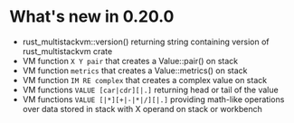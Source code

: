 # What's new in 0.20.0

* rust_multistackvm::version() returning string containing version of rust_multistackvm crate
* VM function ```X Y pair``` that creates a Value::pair() on stack
* VM function ```metrics``` that creates a Value::metrics() on stack
* VM function ```IM RE complex``` that creates a complex value on stack
* VM functions ```VALUE [car|cdr][|.]``` returning head or tail of the value
* VM functions ```VALUE [|*][+|-|*|/][|.]``` providing math-like operations over data stored in stack with X operand on stack or workbench
